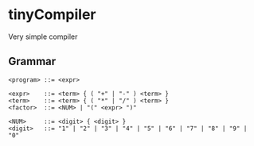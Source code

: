 # tinyCompiler
Very simple compiler

## Grammar

    <program> ::= <expr>

    <expr>    ::= <term> { ( "+" | "-" ) <term> }
    <term>    ::= <term> { ( "*" | "/" ) <term> }
    <factor>  ::= <NUM> | "(" <expr> ")"

    <NUM>     ::= <digit> { <digit> }
    <digit>   ::= "1" | "2" | "3" | "4" | "5" | "6" | "7" | "8" | "9" | "0"
